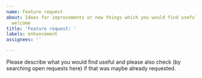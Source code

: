 ```yaml
---
name: Feature request
about: Ideas for improvements or new things which you would find useful are always
  welcome
title: 'Feature request: '
labels: enhancement
assignees: ''

---
```


Please describe what you would find useful and please also check (by searching open requests here) if that was maybe already requested.

